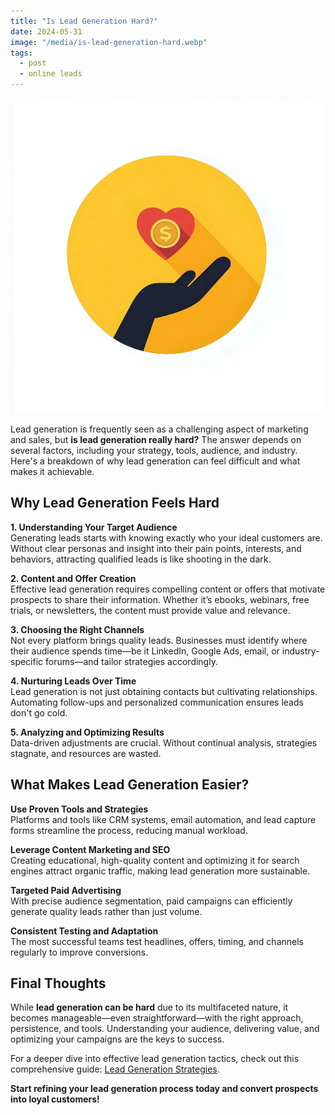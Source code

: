 ```yaml
---
title: "Is Lead Generation Hard?"
date: 2024-05-31
image: "/media/is-lead-generation-hard.webp"
tags:
  - post
  - online leads
---
```


![Is Lead Generation Hard?](/media/is-lead-generation-hard.webp)

Lead generation is frequently seen as a challenging aspect of marketing and sales, but **is lead generation really hard?** The answer depends on several factors, including your strategy, tools, audience, and industry. Here's a breakdown of why lead generation can feel difficult and what makes it achievable.

## Why Lead Generation Feels Hard

**1. Understanding Your Target Audience**  
Generating leads starts with knowing exactly who your ideal customers are. Without clear personas and insight into their pain points, interests, and behaviors, attracting qualified leads is like shooting in the dark.

**2. Content and Offer Creation**  
Effective lead generation requires compelling content or offers that motivate prospects to share their information. Whether it’s ebooks, webinars, free trials, or newsletters, the content must provide value and relevance.

**3. Choosing the Right Channels**  
Not every platform brings quality leads. Businesses must identify where their audience spends time—be it LinkedIn, Google Ads, email, or industry-specific forums—and tailor strategies accordingly.

**4. Nurturing Leads Over Time**  
Lead generation is not just obtaining contacts but cultivating relationships. Automating follow-ups and personalized communication ensures leads don't go cold.

**5. Analyzing and Optimizing Results**  
Data-driven adjustments are crucial. Without continual analysis, strategies stagnate, and resources are wasted.

## What Makes Lead Generation Easier?

**Use Proven Tools and Strategies**  
Platforms and tools like CRM systems, email automation, and lead capture forms streamline the process, reducing manual workload.

**Leverage Content Marketing and SEO**  
Creating educational, high-quality content and optimizing it for search engines attract organic traffic, making lead generation more sustainable.

**Targeted Paid Advertising**  
With precise audience segmentation, paid campaigns can efficiently generate quality leads rather than just volume.

**Consistent Testing and Adaptation**  
The most successful teams test headlines, offers, timing, and channels regularly to improve conversions.

## Final Thoughts

While **lead generation can be hard** due to its multifaceted nature, it becomes manageable—even straightforward—with the right approach, persistence, and tools. Understanding your audience, delivering value, and optimizing your campaigns are the keys to success.

For a deeper dive into effective lead generation tactics, check out this comprehensive guide: [Lead Generation Strategies](https://leadcraftr.com/posts/lead-generation/).

**Start refining your lead generation process today and convert prospects into loyal customers!**
